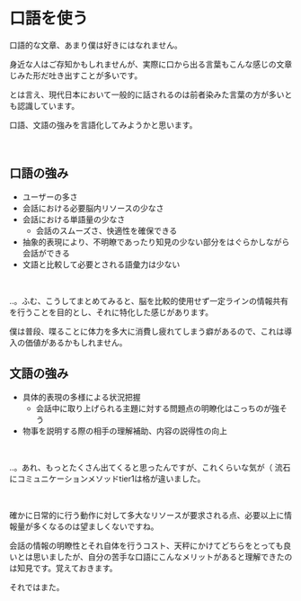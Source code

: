 # 口語を使う

口語的な文章、あまり僕は好きにはなれません。

身近な人はご存知かもしれませんが、実際に口から出る言葉もこんな感じの文章じみた形だ吐き出すことが多いです。

とは言え、現代日本において一般的に話されるのは前者染みた言葉の方が多いとも認識しています。

口語、文語の強みを言語化してみようかと思います。

<br>

## 口語の強み

- ユーザーの多さ
- 会話における必要脳内リソースの少なさ
- 会話における単語量の少なさ
    - 会話のスムーズさ、快適性を確保できる
- 抽象的表現により、不明瞭であったり知見の少ない部分をはぐらかしながら会話ができる
- 文語と比較して必要とされる語彙力は少ない

<br>

..。ふむ、こうしてまとめてみると、脳を比較的使用せず一定ラインの情報共有を行うことを目的とし、それに特化した感じがあります。

僕は普段、喋ることに体力を多大に消費し疲れてしまう癖があるので、これは導入の価値があるかもしれません。

## 文語の強み

- 具体的表現の多様による状況把握
    - 会話中に取り上げられる主題に対する問題点の明瞭化はこっちのが強そう
- 物事を説明する際の相手の理解補助、内容の説得性の向上

<br>

..。あれ、もっとたくさん出てくると思ったんですが、これくらいな気が（
流石にコミュニケーションメソッドtier1は格が違いました。

<br>

確かに日常的に行う動作に対して多大なリソースが要求される点、必要以上に情報量が多くなるのは望ましくないですね。

会話の情報の明瞭性とそれ自体を行うコスト、天秤にかけてどちらをとっても良いとは思いましたが、自分の苦手な口語にこんなメリットがあると理解できたのは知見です。覚えておきます。

それではまた。